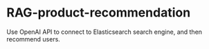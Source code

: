 # RAG-product-recommendation
Use OpenAI API to connect to Elasticsearch search engine, and then recommend users.
